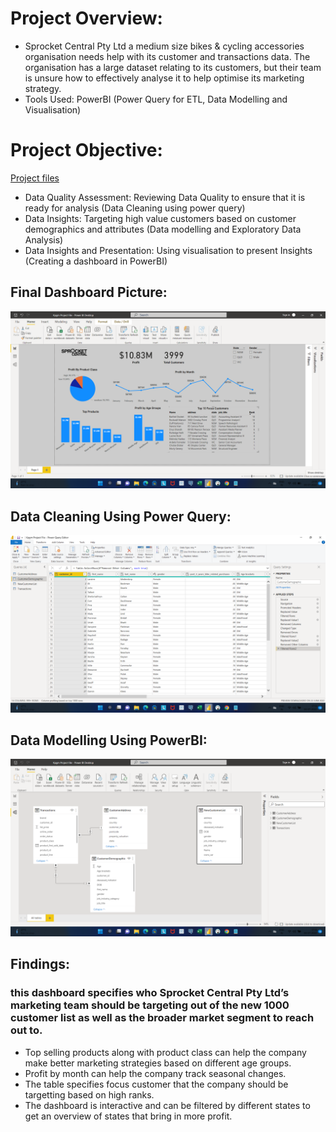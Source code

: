 # Project Overview:

* Sprocket Central Pty Ltd a medium size bikes & cycling accessories organisation needs help with its customer and transactions data. The organisation has a large dataset relating to its customers, but their team is unsure how to effectively analyse it to help optimise its marketing strategy. 
* Tools Used: PowerBI (Power Query for ETL, Data Modelling and Visualisation) 

# Project Objective:
[Project files](https://github.com/shoaibhub/KPMG_virtual_internship)
* Data Quality Assessment: Reviewing Data Quality to ensure that it is ready for analysis (Data Cleaning using power query)
* Data Insights: Targeting high value customers based on customer demographics and attributes (Data modelling and Exploratory Data Analysis)
* Data Insights and Presentation: Using visualisation to present Insights (Creating a dashboard in PowerBI)

## Final Dashboard Picture:

![](/image/Final_Dashboard.png)

## Data Cleaning Using Power Query:
![](/image/Power_Query_Editor.png)

## Data Modelling Using PowerBI:
![](/image/Data_modelling_powerBI.png)

## Findings:
### this dashboard specifies who Sprocket Central Pty Ltd’s marketing team should be targeting out of the new 1000 customer list as well as the broader market segment to reach out to.
* Top selling products along with product class can help the company make better marketing strategies based on different age groups.
* Profit by month can help the company track seasonal changes.
* The table specifies focus customer that the company should be targetting based on high ranks.
* The dashboard is interactive and can be filtered by different states to get an overview of states that bring in more profit.
